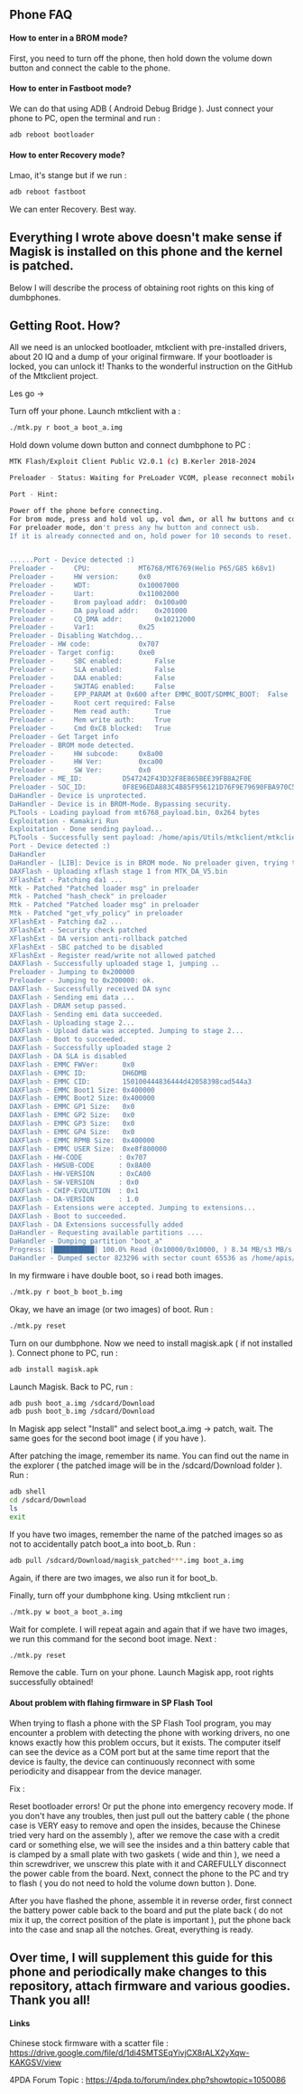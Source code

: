 
## Phone FAQ

#### How to enter in a BROM mode?

First, you need to turn off the phone, then hold down the volume down button and connect the cable to the phone. 

#### How to enter in Fastboot mode? 

We can do that using ADB ( Android Debug Bridge ). Just connect your phone to PC, open the terminal and run : 
```bash 
adb reboot bootloader
```

#### How to enter Recovery mode? 

Lmao, it's stange but if we run :
```bash
adb reboot fastboot
```
We can enter Recovery. Best way. 

## Everything I wrote above doesn't make sense if Magisk is installed on this phone and the kernel is patched.

Below I will describe the process of obtaining root rights on this king of dumbphones.

## Getting Root. How? 

All we need is an unlocked bootloader, mtkclient with pre-installed drivers, about 20 IQ and a dump of your original firmware. If your bootloader is locked, you can unlock it! Thanks to the wonderful instruction on the GitHub of the Mtkclient project.

Les go -> 

Turn off your phone. Launch mtkclient with a : 
```bash
./mtk.py r boot_a boot_a.img
```
Hold down volume down button and connect dumbphone to PC : 

```bash
MTK Flash/Exploit Client Public V2.0.1 (c) B.Kerler 2018-2024

Preloader - Status: Waiting for PreLoader VCOM, please reconnect mobile to brom mode

Port - Hint:

Power off the phone before connecting.
For brom mode, press and hold vol up, vol dwn, or all hw buttons and connect usb.
For preloader mode, don't press any hw button and connect usb.
If it is already connected and on, hold power for 10 seconds to reset.


......Port - Device detected :)
Preloader - 	CPU:			MT6768/MT6769(Helio P65/G85 k68v1)
Preloader - 	HW version:		0x0
Preloader - 	WDT:			0x10007000
Preloader - 	Uart:			0x11002000
Preloader - 	Brom payload addr:	0x100a00
Preloader - 	DA payload addr:	0x201000
Preloader - 	CQ_DMA addr:		0x10212000
Preloader - 	Var1:			0x25
Preloader - Disabling Watchdog...
Preloader - HW code:			0x707
Preloader - Target config:		0xe0
Preloader - 	SBC enabled:		False
Preloader - 	SLA enabled:		False
Preloader - 	DAA enabled:		False
Preloader - 	SWJTAG enabled:		False
Preloader - 	EPP_PARAM at 0x600 after EMMC_BOOT/SDMMC_BOOT:	False
Preloader - 	Root cert required:	False
Preloader - 	Mem read auth:		True
Preloader - 	Mem write auth:		True
Preloader - 	Cmd 0xC8 blocked:	True
Preloader - Get Target info
Preloader - BROM mode detected.
Preloader - 	HW subcode:		0x8a00
Preloader - 	HW Ver:			0xca00
Preloader - 	SW Ver:			0x0
Preloader - ME_ID:			D547242F43D32F8E865BEE39FB8A2F0E
Preloader - SOC_ID:			0F8E96EDA883C4B85F956121D76F9E79690FBA970C5355F1387E9804640D1D2B
DaHandler - Device is unprotected.
DaHandler - Device is in BROM-Mode. Bypassing security.
PLTools - Loading payload from mt6768_payload.bin, 0x264 bytes
Exploitation - Kamakiri Run
Exploitation - Done sending payload...
PLTools - Successfully sent payload: /home/apis/Utils/mtkclient/mtkclient/payloads/mt6768_payload.bin
Port - Device detected :)
DaHandler
DaHandler - [LIB]: Device is in BROM mode. No preloader given, trying to dump preloader from ram.
DAXFlash - Uploading xflash stage 1 from MTK_DA_V5.bin
XFlashExt - Patching da1 ...
Mtk - Patched "Patched loader msg" in preloader
Mtk - Patched "hash_check" in preloader
Mtk - Patched "Patched loader msg" in preloader
Mtk - Patched "get_vfy_policy" in preloader
XFlashExt - Patching da2 ...
XFlashExt - Security check patched
XFlashExt - DA version anti-rollback patched
XFlashExt - SBC patched to be disabled
XFlashExt - Register read/write not allowed patched
DAXFlash - Successfully uploaded stage 1, jumping ..
Preloader - Jumping to 0x200000
Preloader - Jumping to 0x200000: ok.
DAXFlash - Successfully received DA sync
DAXFlash - Sending emi data ...
DAXFlash - DRAM setup passed.
DAXFlash - Sending emi data succeeded.
DAXFlash - Uploading stage 2...
DAXFlash - Upload data was accepted. Jumping to stage 2...
DAXFlash - Boot to succeeded.
DAXFlash - Successfully uploaded stage 2
DAXFlash - DA SLA is disabled
DAXFlash - EMMC FWVer:      0x0
DAXFlash - EMMC ID:         DH6DMB
DAXFlash - EMMC CID:        150100444836444d42058398cad544a3
DAXFlash - EMMC Boot1 Size: 0x400000
DAXFlash - EMMC Boot2 Size: 0x400000
DAXFlash - EMMC GP1 Size:   0x0
DAXFlash - EMMC GP2 Size:   0x0
DAXFlash - EMMC GP3 Size:   0x0
DAXFlash - EMMC GP4 Size:   0x0
DAXFlash - EMMC RPMB Size:  0x400000
DAXFlash - EMMC USER Size:  0xe8f800000
DAXFlash - HW-CODE         : 0x707
DAXFlash - HWSUB-CODE      : 0x8A00
DAXFlash - HW-VERSION      : 0xCA00
DAXFlash - SW-VERSION      : 0x0
DAXFlash - CHIP-EVOLUTION  : 0x1
DAXFlash - DA-VERSION      : 1.0
DAXFlash - Extensions were accepted. Jumping to extensions...
DAXFlash - Boot to succeeded.
DAXFlash - DA Extensions successfully added
DaHandler - Requesting available partitions ....
DaHandler - Dumping partition "boot_a"
Progress: |██████████| 100.0% Read (0x10000/0x10000, ) 8.34 MB/s3 MB/s
DaHandler - Dumped sector 823296 with sector count 65536 as /home/apis/Utils/mtkclient/boots/boot_a.img.

```

In my firmware i have double boot, so i read both images.

```bash
./mtk.py r boot_b boot_b.img
```

Okay, we have an image (or two images) of boot. Run : 
```bash
./mtk.py reset
```

Turn on our dumbphone. Now we need to install magisk.apk ( if not installed ). Connect phone to PC, run :  
```bash
adb install magisk.apk
```

Launch Magisk. Back to PC, run : 
```bash
adb push boot_a.img /sdcard/Download
adb push boot_b.img /sdcard/Download
```

In Magisk app select "Install" and select boot_a.img -> patch, wait. The same goes for the second boot image ( if you have ). 
 
After patching the image, remember its name. You can find out the name in the explorer ( the patched image will be in the /sdcard/Download folder ). Run : 
```bash
adb shell 
cd /sdcard/Download
ls 
exit
```
If you have two images, remember the name of the patched images so as not to accidentally patch boot_a into boot_b. Run : 

```bash
adb pull /sdcard/Download/magisk_patched***.img boot_a.img
```
Again, if there are two images, we also run it for boot_b.

Finally, turn off your dumbphone king. Using mtkclient run : 

```bash
./mtk.py w boot_a boot_a.img
```

Wait for complete. I will repeat again and again that if we have two images, we run this command for the second boot image. Next : 

```bash
./mtk.py reset
```

Remove the cable. Turn on your phone. Launch Magisk app, root rights successfully obtained!

#### About problem with flahing firmware in SP Flash Tool 

When trying to flash a phone with the SP Flash Tool program, you may encounter a problem with detecting the phone with working drivers, no one knows exactly how this problem occurs, but it exists. The computer itself can see the device as a COM port but at the same time report that the device is faulty, the device can continuously reconnect with some periodicity and disappear from the device manager.

Fix :

Reset bootloader errors! Or put the phone into emergency recovery mode. If you don't have any troubles, then just pull out the battery cable ( the phone case is VERY easy to remove and open the insides, because the Chinese tried very hard on the assembly ), after we remove the case with a credit card or something else, we will see the insides and a thin battery cable that is clamped by a small plate with two gaskets ( wide and thin ), we need a thin screwdriver, we unscrew this plate with it and CAREFULLY disconnect the power cable from the board. Next, connect the phone to the PC and try to flash ( you do not need to hold the volume down button ). Done. 

After you have flashed the phone, assemble it in reverse order, first connect the battery power cable back to the board and put the plate back ( do not mix it up, the correct position of the plate is important ), put the phone back into the case and snap all the notches. Great, everything is ready.

## Over time, I will supplement this guide for this phone and periodically make changes to this repository, attach firmware and various goodies. Thank you all!

#### Links 

Chinese stock firmware with a scatter file : https://drive.google.com/file/d/1di4SMTSEqYivjCX8rALX2yXqw-KAKGSV/view

4PDA Forum Topic : https://4pda.to/forum/index.php?showtopic=1050086

